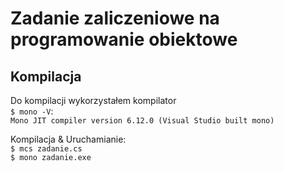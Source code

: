 # Zadanie zaliczeniowe na programowanie obiektowe

## Kompilacja
Do kompilacji wykorzystałem kompilator
    <br>
```$ mono -V```:
    <br>
```Mono JIT compiler version 6.12.0 (Visual Studio built mono)```

Kompilacja & Uruchamianie:
    <br>
```$ mcs zadanie.cs```
    <br>
```$ mono zadanie.exe```